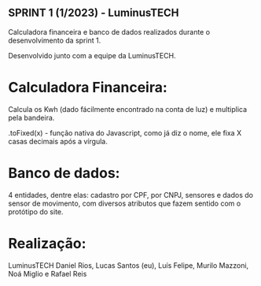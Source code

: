 ## SPRINT 1 (1/2023) - LuminusTECH

Calculadora financeira e banco de dados realizados durante o desenvolvimento da sprint 1.

Desenvolvido junto com a equipe da LuminusTECH.

# Calculadora Financeira:
Calcula os Kwh (dado fácilmente encontrado na conta de luz) e multiplica pela bandeira.

.toFixed(x) - função nativa do Javascript, como já diz o nome, ele fixa X casas decimais após a vírgula.

# Banco de dados:
4 entidades, dentre elas: cadastro por CPF, por CNPJ, sensores e dados do sensor de movimento, com diversos atributos que fazem sentido com o protótipo do site.

# Realização:
LuminusTECH
Daniel Rios, Lucas Santos (eu), Luís Felipe, Murilo Mazzoni, Noá Miglio e Rafael Reis